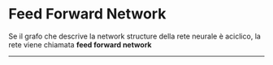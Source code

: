 # Feed Forward Network #
Se il grafo che descrive la network structure della rete neurale è aciclico, la rete viene chiamata **feed forward network**

---------------------------------------------------------------